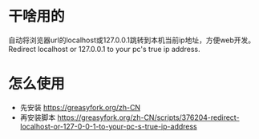 # 干啥用的

自动将浏览器url的localhost或127.0.0.1跳转到本机当前ip地址，方便web开发。
Redirect localhost or 127.0.0.1 to your pc's true ip address. 

# 怎么使用

* 先安装 https://greasyfork.org/zh-CN
* 再安装脚本 https://greasyfork.org/zh-CN/scripts/376204-redirect-localhost-or-127-0-0-1-to-your-pc-s-true-ip-address
